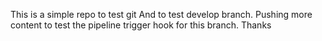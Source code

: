 This is a simple repo to test git
And to test develop branch.
Pushing more content to test the pipeline trigger hook for this branch.
Thanks
